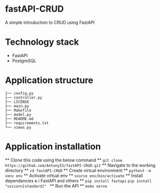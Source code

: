 # fastAPI-CRUD
A simple introduction to CRUD using FastAPI

# Technology stack
* FastAPI
* PostgreSQL

# Application structure
```.
├── config.py
├── controller.py
├── LICENSE
├── main.py
├── Makefile
├── model.py
├── README.md
├── requirements.txt
└── views.py
```

# Application installation
** Clone this code using the below command ** 
```git clone https://github.com/AntonyIS/fastAPI-CRUD.git```
** Navigate to the working directory ** 
```cd fastAPI-CRUD```
** Create virtual environment ** 
```python3 -m venv env```
** Activate virtual env ** 
```source env/bin/activate```
** Install dependancies e.i FastAPI and others ** 
```pip install fastapi```
```pip install "uvicorn[standard]" ```
** Run the API ** 
```make serve```